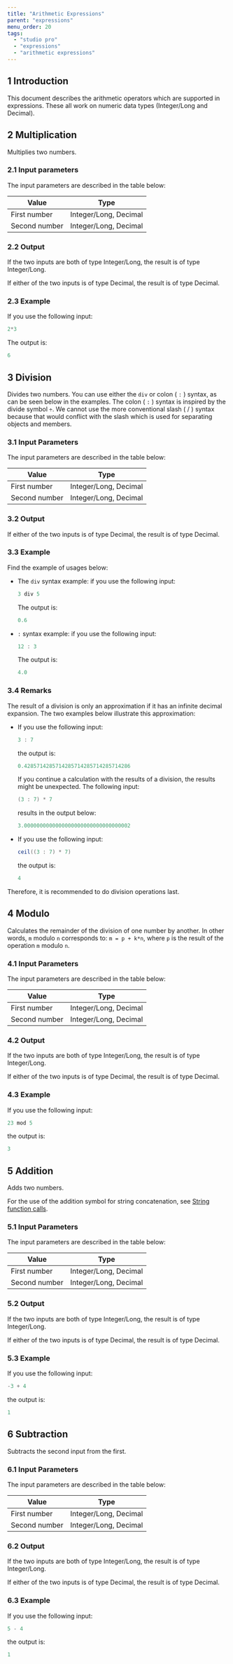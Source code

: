 ```yaml
---
title: "Arithmetic Expressions"
parent: "expressions"
menu_order: 20
tags:
  - "studio pro"
  - "expressions"
  - "arithmetic expressions"
---
```


## 1 Introduction

This document describes the arithmetic operators which are supported in expressions. These all work on numeric data types (Integer/Long and Decimal).

## 2 Multiplication

Multiplies two numbers.

### 2.1 Input parameters

The input parameters are described in the table below:

| Value         | Type                  |
| ------------- | --------------------- |
| First number  | Integer/Long, Decimal |
| Second number | Integer/Long, Decimal |

### 2.2 Output

If the two inputs are both of type Integer/Long, the result is of type Integer/Long.

If either of the two inputs is of type Decimal, the result is of type Decimal.

### 2.3 Example

If you use the following input:


```java
2*3
```
The output is:

```java
6
```

## 3 Division

Divides two numbers. You can use either the `div` or colon ( `:` ) syntax, as can be seen below in the examples. The colon ( `:` ) syntax is inspired by the divide symbol `÷`. We cannot use the more conventional slash ( / ) syntax because that would conflict with the slash which is used for separating objects and members.

### 3.1 Input Parameters

The input parameters are described in the table below:

| Value         | Type                  |
| ------------- | --------------------- |
| First number  | Integer/Long, Decimal |
| Second number | Integer/Long, Decimal |

### 3.2 Output

If either of the two inputs is of type Decimal, the result is of type Decimal.

### 3.3 Example

Find the example of usages below:

* The `div` syntax example: if you use the following input:

  ```java
  3 div 5
  ```

  The output is:

  ```java
  0.6
  ```

* `:` syntax example: if you use the following input:

  ```java
  12 : 3
  ```

  The output is:

  ```java
  4.0
  ```

### 3.4 Remarks

The result of a division is only an approximation if it has an infinite decimal expansion. The two examples below illustrate this approximation:

* If you use the following input:

    ```java
    3 : 7
    ```

    the output is:

    ```java
    0.4285714285714285714285714285714286
    ```

    If you continue a calculation with the results of a division, the results might be unexpected. The following input:

    ```java
    (3 : 7) * 7
    ```

    results in the output below:

    ```java
    3.0000000000000000000000000000000002
    ```

* If you use the following input:

    ```java
    ceil((3 : 7) * 7)
    ```

    the output is:

    ```java
    4
    ```

Therefore, it is recommended to do division operations last.

## 4 Modulo

Calculates the remainder of the division of one number by another. In other words, `m` modulo `n` corresponds to: `m = p + k*n`, where `p` is the result of the operation `m` modulo `n`.

### 4.1 Input Parameters

The input parameters are described in the table below:

| Value         | Type                  |
| ------------- | --------------------- |
| First number  | Integer/Long, Decimal |
| Second number | Integer/Long, Decimal |

### 4.2 Output

If the two inputs are both of type Integer/Long, the result is of type Integer/Long.

If either of the two inputs is of type Decimal, the result is of type Decimal.

### 4.3 Example

If you use the following input:

```java
23 mod 5
```

the output is:

```java
3
```
## 5 Addition

Adds two numbers.

For the use of the addition symbol for string concatenation, see [String function calls](string-function-calls).

### 5.1 Input Parameters

The input parameters are described in the table below:

| Value         | Type                  |
| ------------- | --------------------- |
| First number  | Integer/Long, Decimal |
| Second number | Integer/Long, Decimal |

### 5.2 Output

If the two inputs are both of type Integer/Long, the result is of type Integer/Long.

If either of the two inputs is of type Decimal, the result is of type Decimal.

### 5.3 Example

If you use the following input:

```java
-3 + 4
```

the output is:

```java
1
```

## 6 Subtraction

Subtracts the second input from the first.

### 6.1 Input Parameters

The input parameters are described in the table below:

| Value         | Type                  |
| ------------- | --------------------- |
| First number  | Integer/Long, Decimal |
| Second number | Integer/Long, Decimal |

### 6.2 Output

If the two inputs are both of type Integer/Long, the result is of type Integer/Long.

If either of the two inputs is of type Decimal, the result is of type Decimal.

### 6.3 Example

If you use the following input:

```java
5 - 4
```

the output is:

```java
1
```
